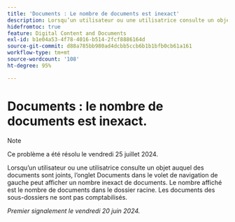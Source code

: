 ```yaml
---
title: 'Documents : Le nombre de documents est inexact'
description: Lorsqu’un utilisateur ou une utilisatrice consulte un objet auquel des documents sont joints, l’onglet Documents dans le volet de navigation de gauche peut afficher un nombre inexact de documents. Le nombre affiché est le nombre de documents dans le dossier racine. Les documents des sous-dossiers ne sont pas comptabilisés.
hidefromtoc: true
feature: Digital Content and Documents
exl-id: b1e04a53-4f78-4016-b514-2fcf8886164d
source-git-commit: d88a785bb980ad4dcbb5ccb6b1b1bfb0cb61a161
workflow-type: tm+mt
source-wordcount: '108'
ht-degree: 95%

---
```


# Documents : le nombre de documents est inexact.

>[!NOTE]
>
>Ce problème a été résolu le vendredi 25 juillet 2024.

Lorsqu’un utilisateur ou une utilisatrice consulte un objet auquel des documents sont joints, l’onglet Documents dans le volet de navigation de gauche peut afficher un nombre inexact de documents. Le nombre affiché est le nombre de documents dans le dossier racine. Les documents des sous-dossiers ne sont pas comptabilisés.

_Premier signalement le vendredi 20 juin 2024._
